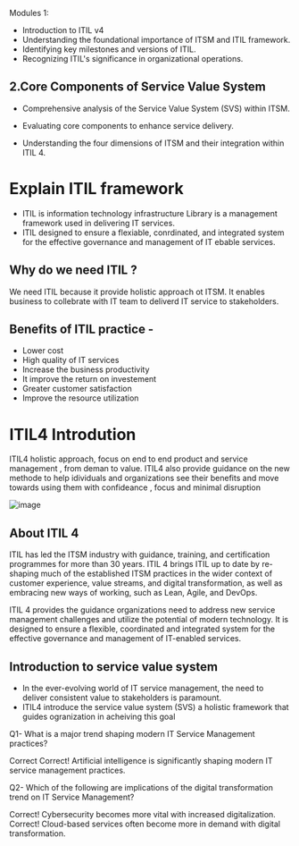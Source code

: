 Modules 1:
- Introduction to ITIL v4
- Understanding the foundational importance of ITSM and ITIL framework.
- Identifying key milestones and versions of ITIL.
- Recognizing ITIL's significance in organizational operations.


## 2.Core Components of Service Value System

- Comprehensive analysis of the Service Value System (SVS) within ITSM.

- Evaluating core components to enhance service delivery.

- Understanding the four dimensions of ITSM and their integration within ITIL 4.






# Explain ITIL framework 

- ITIL is information technology infrastructure Library is a management framework used in delivering IT services.
- ITIL designed to ensure a flexiable, conrdinated, and integrated system for the effective governance and management of IT ebable services.

##   Why do we need ITIL ?

We need ITIL because it provide holistic approach ot ITSM.
It enables business to collebrate with IT team to deliverd IT service to stakeholders.

## Benefits of ITIL practice -

 - Lower cost 
- High quality of IT services
- Increase the business productivity
- It improve the return on investement
- Greater customer satisfaction
- Improve the resource utilization

 # ITIL4 Introdution 

 ITIL4 holistic approach, focus on end to end product and service management , from deman to value.
 ITIL4 also provide guidance on the new methode to help idividuals and organizations see their benefits and move towards using them with confideance , focus and minimal disruption

 ![image](https://github.com/user-attachments/assets/3ecda783-bbd5-458d-b2df-a6bc1f7a76da)

##  About ITIL 4
ITIL has led the ITSM industry with guidance, training, and certification programmes for more than 30 years. ITIL 4 brings ITIL up to date by re-shaping much of the established ITSM practices in the wider context of customer experience, value streams, and digital transformation, as well as embracing new ways of working, such as Lean, Agile, and DevOps.

ITIL 4 provides the guidance organizations need to address new service management challenges and utilize the potential of modern technology. It is designed to ensure a flexible, coordinated and integrated system for the effective governance and management of IT-enabled services.

## Introduction to service value system 

- In the ever-evolving world of IT service management, the need to deliver consistent value to stakeholders is paramount.
- ITIL4 introduce the service value system (SVS) a holistic framework that guides ogranization in acheiving this goal



Q1- What is a major trend shaping modern IT Service Management practices?

Correct
Correct! Artificial intelligence is significantly shaping modern IT service management practices.

Q2- Which of the following are implications of the digital transformation trend on IT Service Management?

Correct! Cybersecurity becomes more vital with increased digitalization.
Correct! Cloud-based services often become more in demand with digital transformation.






